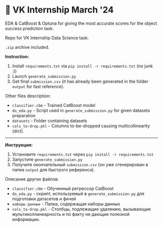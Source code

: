 # 🏢 VK Internship March '24
EDA &amp; CatBoost &amp; Optuna for giving the most accurate scores for the object success prediction task.

Repo for VK Internship Data Science task.

```.zip``` archive included.

**Instruction:**

1. Install ```requirements.txt``` via ```pip install -r requirements.txt``` (no junk :))
1. Launch ```generate_submission.py```
2. Get final ```submission.csv``` (it has already been generated in the folder ```output``` for fast reference).

Other files description:
* ```classifier.cbm``` - Trained CatBoost model
* ```do_eda.py``` - Script used in ```generate_submission.py``` for given datasets preparation
* ```datasets``` - Folder containing datasets
* ```cols_to-drop.pkl``` - Columns to-be-dropped causing multicollinearity (dict).

---

**Инструкция:**

1. Установите ``requirements.txt`` через ``pip install -r requirements.txt``
1. Запустите ``generate_submission.py``
2. Получите окончательный ``submission.csv`` (он уже сгенерирован в папке ``output`` для быстрого референса).

Описание других файлов:
* ```classifier.cbm``` - Обученный регрессор CatBoost
* ``do_eda.py`` - скрипт, используемый в ``generate_submission.py`` для подготовки датасетов и фичей
* ``наборы данных`` - Папка, содержащая наборы данных
* ``cols_to-drop.pkl`` - Столбцы, подлежащие удалению, вызывающие мультиколлинеарность и по факту не дающие полезной информации.

